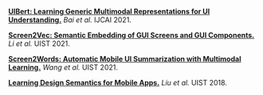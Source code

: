 [**UIBert: Learning Generic Multimodal Representations for UI Understanding.**](https://arxiv.org/abs/2107.13731) _Bai et al._ IJCAI 2021.

[**Screen2Vec: Semantic Embedding of GUI Screens and GUI Components.**](https://dl.acm.org/doi/10.1145/3411764.3445049) _Li et al._ UIST 2021.

[**Screen2Words: Automatic Mobile UI Summarization with Multimodal Learning.**](https://dl.acm.org/doi/10.1145/3472749.3474765) _Wang et al._ UIST 2021.

[**Learning Design Semantics for Mobile Apps.**](https://dl.acm.org/doi/abs/10.1145/3242587.3242650) _Liu et al._ UIST 2018.
